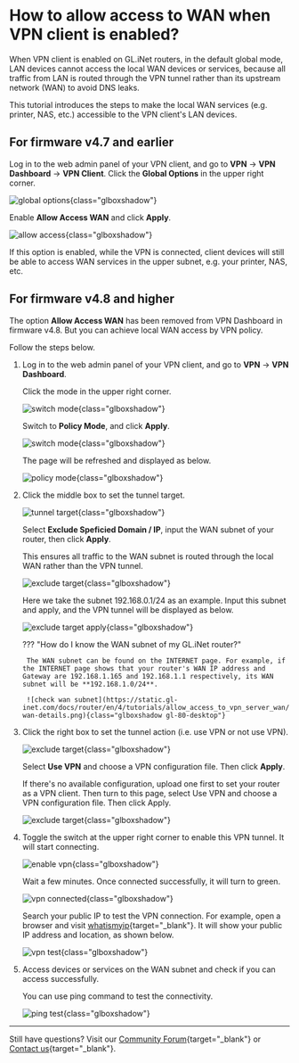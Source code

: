 # How to allow access to WAN when VPN client is enabled?

When VPN client is enabled on GL.iNet routers, in the default global mode, LAN devices cannot access the local WAN devices or services, because all traffic from LAN is routed through the VPN tunnel rather than its upstream network (WAN) to avoid DNS leaks.

This tutorial introduces the steps to make the local WAN services (e.g. printer, NAS, etc.) accessible to the VPN client's LAN devices.

## For firmware v4.7 and earlier

Log in to the web admin panel of your VPN client, and go to **VPN** -> **VPN Dashboard** -> **VPN Client**. Click the **Global Options** in the upper right corner.

![global options](https://static.gl-inet.com/docs/router/en/4/tutorials/allow_access_to_vpn_server_wan/4.7-global-options.png){class="glboxshadow"}

Enable **Allow Access WAN** and click **Apply**.

![allow access](https://static.gl-inet.com/docs/router/en/4/tutorials/allow_access_to_vpn_server_wan/4.7-allow-access-wan.png){class="glboxshadow"}

If this option is enabled, while the VPN is connected, client devices will still be able to access WAN services in the upper subnet, e.g. your printer, NAS, etc.

## For firmware v4.8 and higher

The option **Allow Access WAN** has been removed from VPN Dashboard in firmware v4.8. But you can achieve local WAN access by VPN policy.

Follow the steps below.

1. Log in to the web admin panel of your VPN client, and go to **VPN** -> **VPN Dashboard**. 

    Click the mode in the upper right corner.

    ![switch mode](https://static.gl-inet.com/docs/router/en/4/tutorials/allow_access_to_vpn_server_wan/switch-mode-1.png){class="glboxshadow"}

    Switch to **Policy Mode**, and click **Apply**.

    ![switch mode](https://static.gl-inet.com/docs/router/en/4/tutorials/allow_access_to_vpn_server_wan/switch-mode-2.png){class="glboxshadow"}

    The page will be refreshed and displayed as below.

    ![policy mode](https://static.gl-inet.com/docs/router/en/4/tutorials/allow_access_to_vpn_server_wan/primary-tunnel.png){class="glboxshadow"}

2. Click the middle box to set the tunnel target.

    ![tunnel target](https://static.gl-inet.com/docs/router/en/4/tutorials/allow_access_to_vpn_server_wan/select-target.png){class="glboxshadow"}

    Select **Exclude Speficied Domain / IP**, input the WAN subnet of your router, then click **Apply**.

    This ensures all traffic to the WAN subnet is routed through the local WAN rather than the VPN tunnel.

    ![exclude target](https://static.gl-inet.com/docs/router/en/4/tutorials/allow_access_to_vpn_server_wan/exclude-target.png){class="glboxshadow"}

    Here we take the subnet 192.168.0.1/24 as an example. Input this subnet and apply, and the VPN tunnel will be displayed as below.

    ![exclude target apply](https://static.gl-inet.com/docs/router/en/4/tutorials/allow_access_to_vpn_server_wan/target-apply.png){class="glboxshadow"}

    ??? "How do I know the WAN subnet of my GL.iNet router?"
    
        The WAN subnet can be found on the INTERNET page. For example, if the INTERNET page shows that your router's WAN IP address and Gateway are 192.168.1.165 and 192.168.1.1 respectively, its WAN subnet will be **192.168.1.0/24**.

        ![check wan subnet](https://static.gl-inet.com/docs/router/en/4/tutorials/allow_access_to_vpn_server_wan/local-wan-details.png){class="glboxshadow gl-80-desktop"}

3. Click the right box to set the tunnel action (i.e. use VPN or not use VPN).

    ![exclude target](https://static.gl-inet.com/docs/router/en/4/tutorials/allow_access_to_vpn_server_wan/select-config-1.png){class="glboxshadow"}

    Select **Use VPN** and choose a VPN configuration file. Then click **Apply**.
    
    If there's no available configuration, upload one first to set your router as a VPN client. Then turn to this page, select Use VPN and choose a VPN configuration file. Then click Apply.

    ![exclude target](https://static.gl-inet.com/docs/router/en/4/tutorials/allow_access_to_vpn_server_wan/select-config-2.jpg){class="glboxshadow"}

4. Toggle the switch at the upper right corner to enable this VPN tunnel. It will start connecting.

    ![enable vpn](https://static.gl-inet.com/docs/router/en/4/tutorials/allow_access_to_vpn_server_wan/enable_vpn.png){class="glboxshadow"}

    Wait a few minutes. Once connected successfully, it will turn to green.

    ![vpn connected](https://static.gl-inet.com/docs/router/en/4/tutorials/allow_access_to_vpn_server_wan/vpn_connected.png){class="glboxshadow"}

    Search your public IP to test the VPN connection. For example, open a browser and visit [whatismyip](https://whatismyipaddress.com/){target="_blank"}. It will show your public IP address and location, as shown below. 

    ![vpn test](https://static.gl-inet.com/docs/router/en/4/tutorials/allow_access_to_vpn_server_wan/ipcheck.png){class="glboxshadow"}

5. Access devices or services on the WAN subnet and check if you can access successfully.

    You can use ping command to test the connectivity. 

    ![ping test](https://static.gl-inet.com/docs/router/en/4/tutorials/allow_access_to_vpn_server_wan/ping-test.png){class="glboxshadow"}

---

Still have questions? Visit our [Community Forum](https://forum.gl-inet.com){target="_blank"} or [Contact us](https://www.gl-inet.com/contacts/){target="_blank"}.